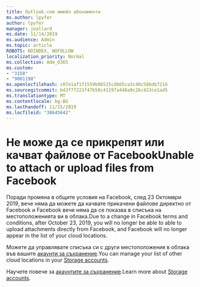```yaml
---
title: Outlook.com имейл абонаменти
ms.author: lpyfer
author: lpyfer
manager: joallard
ms.date: 11/14/2019
ms.audience: Admin
ms.topic: article
ROBOTS: NOINDEX, NOFOLLOW
localization_priority: Normal
ms.collection: Adm_O365
ms.custom:
- "3158"
- "9001198"
ms.openlocfilehash: c07e1af1f1559b06515cdb65ca3c40c58bdb7216
ms.sourcegitcommit: b43f77221f47b50c41197a448a9c26c423ce1ad5
ms.translationtype: MT
ms.contentlocale: bg-BG
ms.lasthandoff: 11/15/2019
ms.locfileid: "38645642"
---
```

# <a name="unable-to-attach-or-upload-files-from-facebook"></a><span data-ttu-id="dff58-102">Не може да се прикрепят или качват файлове от Facebook</span><span class="sxs-lookup"><span data-stu-id="dff58-102">Unable to attach or upload files from Facebook</span></span>

<span data-ttu-id="dff58-103">Поради промяна в общите условия на Facebook, след 23 Октомври 2019, вече няма да можете да качвате прикачени файлове директно от Facebook и Facebook вече няма да се показва в списъка на местоположенията ви в облака.</span><span class="sxs-lookup"><span data-stu-id="dff58-103">Due to a change in Facebook terms and conditions, after October 23, 2019, you will no longer be able to able to upload attachments directly from Facebook, and Facebook will no longer appear in the list of your cloud locations.</span></span> 

<span data-ttu-id="dff58-104">Можете да управлявате списъка си с други местоположения в облака във вашите [акаунти за съхранение](https://go.microsoft.com/fwlink/?linkid=2111075).</span><span class="sxs-lookup"><span data-stu-id="dff58-104">You can manage your list of other cloud locations in your [Storage accounts](https://go.microsoft.com/fwlink/?linkid=2111075).</span></span>

<span data-ttu-id="dff58-105">Научете повече за [акаунтите за съхранение](https://support.office.com/article/477cb7cc-5732-4c40-8f23-30472de8138a).</span><span class="sxs-lookup"><span data-stu-id="dff58-105">Learn more about [Storage accounts](https://support.office.com/article/477cb7cc-5732-4c40-8f23-30472de8138a).</span></span>
  